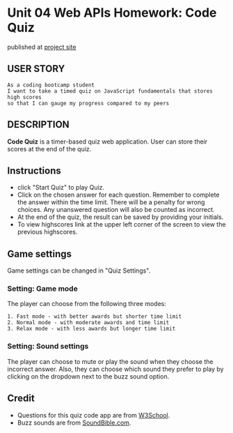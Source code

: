 # Unit 04 Web APIs Homework: Code Quiz

published at [project site](https://cynwong.github.io/assignments/assignment4/index.html)

## USER STORY

    As a coding bootcamp student
    I want to take a timed quiz on JavaScript fundamentals that stores high scores
    so that I can gauge my progress compared to my peers

## DESCRIPTION

**Code Quiz** is a timer-based quiz web application. User can store their scores at the end of the quiz.

## Instructions

* click "Start Quiz" to play Quiz.
* Click on the chosen answer for each question. Remember to complete the answer within the time limit. There will be a penalty for wrong choices. Any unanswered question will also be counted as incorrect.
* At the end of the quiz, the result can be saved by providing your initials.
* To view highscores link at the upper left corner of the screen to view the previous highscores.

## Game settings

Game settings can be changed in "Quiz Settings".  

### Setting: Game mode

The player can choose from the following three modes:

    1. Fast mode - with better awards but shorter time limit
    2. Normal mode - with moderate awards and time limit
    3. Relax mode - with less awards but longer time limit

### Setting: Sound settings

The player can choose to mute or play the sound when they choose the incorrect answer. Also, they can choose which sound they prefer to play by clicking on the dropdown next to the buzz sound option. 

## Credit

* Questions for this quiz code app are from
[W3School](https://www.w3schools.com/quiztest/default.asp).
* Buzz sounds are from [SoundBible.com](http://soundbible.com/).
